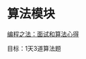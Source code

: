 # 算法模块

[编程之法：面试和算法心得](https://wizardforcel.gitbooks.io/the-art-of-programming-by-july/content/01.04.html)

目标：1天3道算法题

